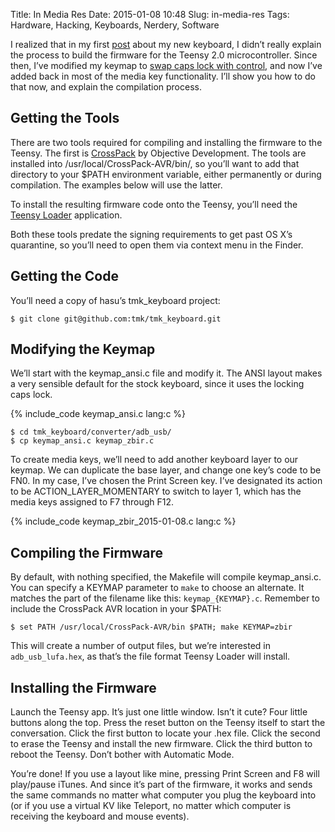 Title: In Media Res
Date: 2015-01-08 10:48
Slug: in-media-res
Tags: Hardware, Hacking, Keyboards, Nerdery, Software

I realized that in my first [post]({filename}/2014-12-16-nimitz-alive.markdown) about my new keyboard, I didn’t
really explain the process to build the firmware for the Teensy 2.0 microcontroller. Since then, I’ve modified
my keymap to [swap caps lock with control]({filename}/2014-12-19-getting-control-over-caps-lock.markdown), and
now I’ve added back in most of the media key functionality. I’ll show you how to do that now, and explain the
compilation process.

Getting the Tools
-----------------

There are two tools required for compiling and installing the firmware to the Teensy. The first is 
[CrossPack](http://www.obdev.at/products/crosspack/index.html) by Objective Development. The tools are
installed into /usr/local/CrossPack-AVR/bin/, so you’ll want to add that directory to your $PATH environment
variable, either permanently or during compilation. The examples below will use the latter.

To install the resulting firmware code onto the Teensy, you’ll need the 
[Teensy Loader](http://www.pjrc.com/teensy/loader.html) application.

Both these tools predate the signing requirements to get past OS X’s quarantine, so you’ll need to open them
via context menu in the Finder.

Getting the Code
----------------

You’ll need a copy of hasu’s tmk_keyboard project:

    $ git clone git@github.com:tmk/tmk_keyboard.git

Modifying the Keymap
--------------------

We’ll start with the keymap_ansi.c file and modify it. The ANSI layout makes a very sensible default for the
stock keyboard, since it uses the locking caps lock.

{% include_code keymap_ansi.c lang:c %}

    $ cd tmk_keyboard/converter/adb_usb/
    $ cp keymap_ansi.c keymap_zbir.c

To create media keys, we’ll need to add another keyboard layer to our keymap. We can duplicate the base
layer, and change one key’s code to be FN0. In my case, I’ve chosen the Print Screen key. I’ve designated its
action to be ACTION_LAYER_MOMENTARY to switch to layer 1, which has the media keys assigned to F7 through
F12.

{% include_code keymap_zbir_2015-01-08.c lang:c %}

Compiling the Firmware
----------------------

By default, with nothing specified, the Makefile will compile keymap_ansi.c. You can specify a KEYMAP parameter
to `make` to choose an alternate. It matches the part of the filename like this: `keymap_{KEYMAP}.c`.  Remember
to include the CrossPack AVR location in your $PATH:

    $ set PATH /usr/local/CrossPack-AVR/bin $PATH; make KEYMAP=zbir

This will create a number of output files, but we’re interested in `adb_usb_lufa.hex`, as that’s the file
format Teensy Loader will install.

Installing the Firmware
-----------------------

Launch the Teensy app. It’s just one little window. Isn’t it cute? Four little buttons along the top. Press
the reset button on the Teensy itself to start the conversation. Click the first button to locate your .hex
file. Click the second to erase the Teensy and install the new firmware. Click the third button to reboot the
Teensy. Don’t bother with Automatic Mode.

You’re done! If you use a layout like mine, pressing Print Screen and F8 will play/pause iTunes. And since
it’s part of the firmware, it works and sends the same commands no matter what computer you plug the keyboard
into (or if you use a virtual KV like Teleport, no matter which computer is receiving the keyboard and mouse
events).

